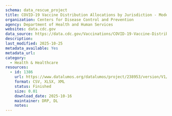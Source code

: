 ```yaml
---
schema: data_rescue_project 
title: COVID-19 Vaccine Distribution Allocations by Jurisdiction - Moderna
organization: Centers for Disease Control and Prevention
agency: Department of Health and Human Services
websites: data.cdc.gov
data_source: https://data.cdc.gov/Vaccinations/COVID-19-Vaccine-Distribution-Allocations-by-Juris/b7pe-5nws
description: 
last_modified: 2025-10-25
metadata_available: Yes
metadata_url: 
category:
  - Health & Healthcare 
resources:
  - id: 1386
    url: https://www.datalumos.org/datalumos/project/238953/version/V1/view
    format: CSV, XLSX, XML
    status: Finished
    size: 0.01
    download_date: 2025-10-16
    maintainer: DRP, DL
    notes: 
---
```

